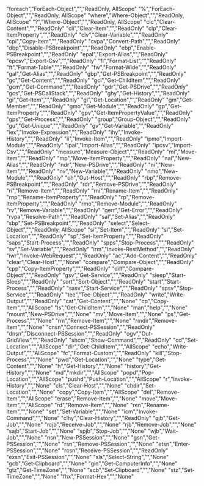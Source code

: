 "foreach","ForEach-Object","","ReadOnly, AllScope"
"%","ForEach-Object","","ReadOnly, AllScope"
"where","Where-Object","","ReadOnly, AllScope"
"?","Where-Object","","ReadOnly, AllScope"
"clc","Clear-Content","","ReadOnly"
"cli","Clear-Item","","ReadOnly"
"clp","Clear-ItemProperty","","ReadOnly"
"clv","Clear-Variable","","ReadOnly"
"cpi","Copy-Item","","ReadOnly"
"cvpa","Convert-Path","","ReadOnly"
"dbp","Disable-PSBreakpoint","","ReadOnly"
"ebp","Enable-PSBreakpoint","","ReadOnly"
"epal","Export-Alias","","ReadOnly"
"epcsv","Export-Csv","","ReadOnly"
"fl","Format-List","","ReadOnly"
"ft","Format-Table","","ReadOnly"
"fw","Format-Wide","","ReadOnly"
"gal","Get-Alias","","ReadOnly"
"gbp","Get-PSBreakpoint","","ReadOnly"
"gc","Get-Content","","ReadOnly"
"gci","Get-ChildItem","","ReadOnly"
"gcm","Get-Command","","ReadOnly"
"gdr","Get-PSDrive","","ReadOnly"
"gcs","Get-PSCallStack","","ReadOnly"
"ghy","Get-History","","ReadOnly"
"gi","Get-Item","","ReadOnly"
"gl","Get-Location","","ReadOnly"
"gm","Get-Member","","ReadOnly"
"gmo","Get-Module","","ReadOnly"
"gp","Get-ItemProperty","","ReadOnly"
"gpv","Get-ItemPropertyValue","","ReadOnly"
"gps","Get-Process","","ReadOnly"
"group","Group-Object","","ReadOnly"
"gu","Get-Unique","","ReadOnly"
"gv","Get-Variable","","ReadOnly"
"iex","Invoke-Expression","","ReadOnly"
"ihy","Invoke-History","","ReadOnly"
"ii","Invoke-Item","","ReadOnly"
"ipmo","Import-Module","","ReadOnly"
"ipal","Import-Alias","","ReadOnly"
"ipcsv","Import-Csv","","ReadOnly"
"measure","Measure-Object","","ReadOnly"
"mi","Move-Item","","ReadOnly"
"mp","Move-ItemProperty","","ReadOnly"
"nal","New-Alias","","ReadOnly"
"ndr","New-PSDrive","","ReadOnly"
"ni","New-Item","","ReadOnly"
"nv","New-Variable","","ReadOnly"
"nmo","New-Module","","ReadOnly"
"oh","Out-Host","","ReadOnly"
"rbp","Remove-PSBreakpoint","","ReadOnly"
"rdr","Remove-PSDrive","","ReadOnly"
"ri","Remove-Item","","ReadOnly"
"rni","Rename-Item","","ReadOnly"
"rnp","Rename-ItemProperty","","ReadOnly"
"rp","Remove-ItemProperty","","ReadOnly"
"rmo","Remove-Module","","ReadOnly"
"rv","Remove-Variable","","ReadOnly"
"gerr","Get-Error","","ReadOnly"
"rvpa","Resolve-Path","","ReadOnly"
"sal","Set-Alias","","ReadOnly"
"sbp","Set-PSBreakpoint","","ReadOnly"
"select","Select-Object","","ReadOnly, AllScope"
"si","Set-Item","","ReadOnly"
"sl","Set-Location","","ReadOnly"
"sp","Set-ItemProperty","","ReadOnly"
"saps","Start-Process","","ReadOnly"
"spps","Stop-Process","","ReadOnly"
"sv","Set-Variable","","ReadOnly"
"irm","Invoke-RestMethod","","ReadOnly"
"iwr","Invoke-WebRequest","","ReadOnly"
"ac","Add-Content","","ReadOnly"
"clear","Clear-Host","","None"
"compare","Compare-Object","","ReadOnly"
"cpp","Copy-ItemProperty","","ReadOnly"
"diff","Compare-Object","","ReadOnly"
"gsv","Get-Service","","ReadOnly"
"sleep","Start-Sleep","","ReadOnly"
"sort","Sort-Object","","ReadOnly"
"start","Start-Process","","ReadOnly"
"sasv","Start-Service","","ReadOnly"
"spsv","Stop-Service","","ReadOnly"
"tee","Tee-Object","","ReadOnly"
"write","Write-Output","","ReadOnly"
"cat","Get-Content","","None"
"cp","Copy-Item","","AllScope"
"ls","Get-ChildItem","","None"
"man","help","","None"
"mount","New-PSDrive","","None"
"mv","Move-Item","","None"
"ps","Get-Process","","None"
"rm","Remove-Item","","None"
"rmdir","Remove-Item","","None"
"cnsn","Connect-PSSession","","ReadOnly"
"dnsn","Disconnect-PSSession","","ReadOnly"
"ogv","Out-GridView","","ReadOnly"
"shcm","Show-Command","","ReadOnly"
"cd","Set-Location","","AllScope"
"dir","Get-ChildItem","","AllScope"
"echo","Write-Output","","AllScope"
"fc","Format-Custom","","ReadOnly"
"kill","Stop-Process","","None"
"pwd","Get-Location","","None"
"type","Get-Content","","None"
"h","Get-History","","None"
"history","Get-History","","None"
"md","mkdir","","AllScope"
"popd","Pop-Location","","AllScope"
"pushd","Push-Location","","AllScope"
"r","Invoke-History","","None"
"cls","Clear-Host","","None"
"chdir","Set-Location","","None"
"copy","Copy-Item","","AllScope"
"del","Remove-Item","","AllScope"
"erase","Remove-Item","","None"
"move","Move-Item","","AllScope"
"rd","Remove-Item","","None"
"ren","Rename-Item","","None"
"set","Set-Variable","","None"
"icm","Invoke-Command","","None"
"clhy","Clear-History","","ReadOnly"
"gjb","Get-Job","","None"
"rcjb","Receive-Job","","None"
"rjb","Remove-Job","","None"
"sajb","Start-Job","","None"
"spjb","Stop-Job","","None"
"wjb","Wait-Job","","None"
"nsn","New-PSSession","","None"
"gsn","Get-PSSession","","None"
"rsn","Remove-PSSession","","None"
"etsn","Enter-PSSession","","None"
"rcsn","Receive-PSSession","","ReadOnly"
"exsn","Exit-PSSession","","None"
"sls","Select-String","","None"
"gcb","Get-Clipboard","","None"
"gin","Get-ComputerInfo","","None"
"gtz","Get-TimeZone","","None"
"scb","Set-Clipboard","","None"
"stz","Set-TimeZone","","None"
"fhx","Format-Hex","","None"
